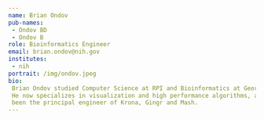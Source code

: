 ```yaml
---
name: Brian Ondov
pub-names:
 - Ondov BD
 - Ondov B
role: Bioinformatics Engineer
email: brian.ondov@nih.gov
institutes:
 - nih
portrait: /img/ondov.jpeg
bio:
 Brian Ondov studied Computer Science at RPI and Bioinformatics at Georgia Tech.
 He now specializes in visualization and high performance algorithms, and has
 been the principal engineer of Krona, Gingr and Mash.
---
```

